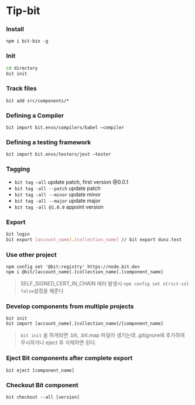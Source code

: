 # Tip-bit

### Install

`npm i bit-bin -g`



### Init

```bash
cd directory
bit init
```



### Track files

`bit add src/components/*`



### Defining a Compiler

`bit import bit.envs/compilers/babel —compiler`



### Defining a testing framework

`bit import bit.envs/testers/jest —tester`



### Tagging

- `bit tag —all` update patch, first version @0.0.1
- `bit tag -all --patch` update patch
- `bit tag -all --minor` update minor
- `bit tag -all --major` update major
- `bit tag -all @1.0.0` appoint version



### Export

```bash
bit login
bit export [account_name].[collection_name] // bit export dunz.test
```



### Use other project

```
npm config set '@bit:registry' https://node.bit.dev
npm i @bit/[account_name].[collection_name].[component_name]
```
> SELF_SIGNED_CERT_IN_CHAIN 에러 발생시 `npm config set strict-ssl false`설정을 해준다



### Develop components from multiple projects

```
bit init
bit import [account_name].[collection_name]/[component_name]
```

> `bit init` 을 하게되면 .bit, .bit.map 파일이 생기는데 .gitignore에 추가하여 무시하거나 eject 후 삭제하면 된다.



### Eject Bit components after complete export

```
bit eject [component_name]
```



### Checkout Bit component

```
bit checkout --all [version]
```
